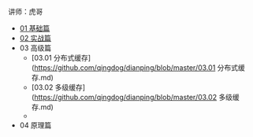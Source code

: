 讲师：虎哥

* [01 基础篇](https://github.com/qingdog/dianping/blob/master/01Redis基础篇.md)
* [02 实战篇](https://github.com/qingdog/dianping/blob/master/02.Redis实战篇.md)
* 03 高级篇
  * [03.01 分布式缓存](https://github.com/qingdog/dianping/blob/master/03.01 分布式缓存.md)
  * [03.02 多级缓存](https://github.com/qingdog/dianping/blob/master/03.02 多级缓存.md)
  * 
* 04 原理篇